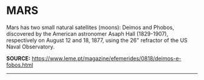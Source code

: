 # MARS

Mars has two small natural satellites (moons): Deimos and Phobos, discovered by the American astronomer Asaph Hall (1829-1907), respectively on August 12 and 18, 1877, using the 26" refractor of the US Naval Observatory.

**SOURCE:** https://www.leme.pt/magazine/efemerides/0818/deimos-e-fobos.html

---

